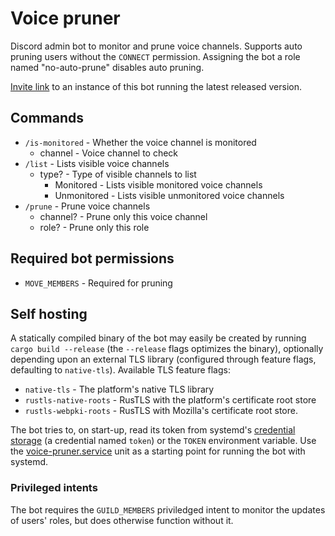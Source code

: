 # Voice pruner

Discord admin bot to monitor and prune voice channels. Supports auto pruning users without the `CONNECT` permission. Assigning the bot a role named "no-auto-prune" disables auto pruning.

[Invite link] to an instance of this bot running the latest released version.

## Commands

* `/is-monitored` - Whether the voice channel is monitored
  * channel - Voice channel to check
* `/list` - Lists visible voice channels
  * type? - Type of visible channels to list
    * Monitored - Lists visible monitored voice channels
    * Unmonitored - Lists visible unmonitored voice channels
* `/prune` - Prune voice channels
  * channel? - Prune only this voice channel
  * role? - Prune only this role

## Required bot permissions

* `MOVE_MEMBERS` -  Required for pruning

## Self hosting

A statically compiled binary of the bot may easily be created by running `cargo build --release` (the `--release` flags optimizes the binary), optionally depending upon an external TLS library (configured through feature flags, defaulting to `native-tls`). Available TLS feature flags:

* `native-tls` - The platform's native TLS library
* `rustls-native-roots` - RusTLS with the platform's certificate root store
* `rustls-webpki-roots` - RusTLS with Mozilla's certificate root store.

The bot tries to, on start-up, read its token from systemd's [credential storage] (a credential named `token`) or the `TOKEN` environment variable. Use the [voice-pruner.service](voice-pruner.service) unit as a starting point for running the bot with systemd.

### Privileged intents

The bot requires the `GUILD_MEMBERS` priviledged intent to monitor the updates of users' roles, but does otherwise function without it.

[credential storage]: https://systemd.io/CREDENTIALS/
[Invite link]: https://discord.com/api/oauth2/authorize?client_id=861223160905072640&permissions=16777216&scope=bot%20applications.commands
